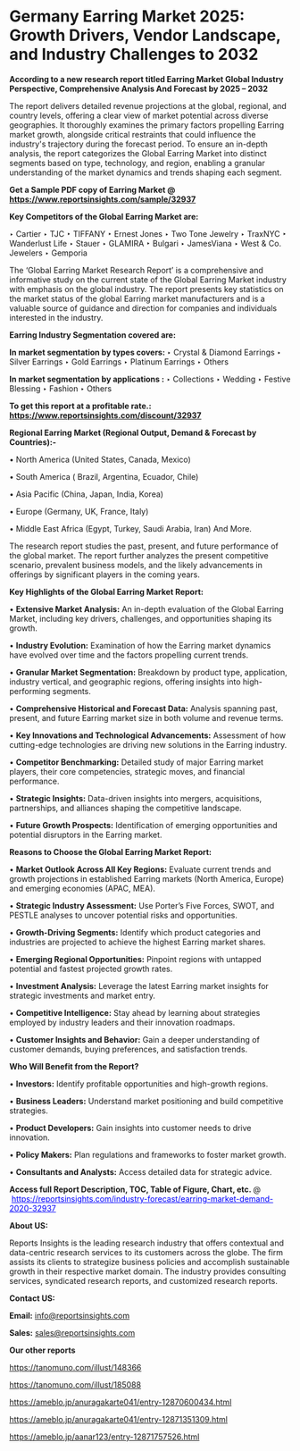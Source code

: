 # Germany Earring Market 2025: Growth Drivers, Vendor Landscape, and Industry Challenges to 2032

<strong>According to a new research report titled Earring Market Global Industry Perspective, Comprehensive Analysis And Forecast by 2025 – 2032</strong>

The report delivers detailed revenue projections at the global, regional, and country levels, offering a clear view of market potential across diverse geographies. It thoroughly examines the primary factors propelling Earring market growth, alongside critical restraints that could influence the industry's trajectory during the forecast period. To ensure an in-depth analysis, the report categorizes the Global Earring Market into distinct segments based on type, technology, and region, enabling a granular understanding of the market dynamics and trends shaping each segment.

<strong>Get a Sample PDF copy of Earring Market </strong><strong>@<a href=https://www.reportsinsights.com/sample/32937 style=color:#0000ff;> https://www.reportsinsights.com/sample/32937</a></strong></font>

<strong>Key Competitors of the Global Earring Market are:</strong>

‣ Cartier
‣ TJC
‣ TIFFANY
‣ Ernest Jones
‣ Two Tone Jewelry
‣ TraxNYC
‣ Wanderlust Life
‣ Stauer
‣ GLAMIRA
‣ Bulgari
‣ JamesViana
‣ West & Co. Jewelers
‣ Gemporia

The ‘Global Earring Market Research Report’ is a comprehensive and informative study on the current state of the Global Earring Market industry with emphasis on the global industry. The report presents key statistics on the market status of the global Earring market manufacturers and is a valuable source of guidance and direction for companies and individuals interested in the industry.

<strong>Earring Industry Segmentation covered are:</strong>

<strong>In market segmentation by types covers: </strong> 
‣ Crystal & Diamond Earrings
‣ Silver Earrings
‣ Gold Earrings
‣ Platinum Earrings
‣ Others

<strong>In market segmentation by applications :</strong> 
‣ Collections
‣ Wedding
‣ Festive Blessing
‣ Fashion
‣ Others

<strong>To get this report at a profitable rate.: <a href=https://www.reportsinsights.com/discount/32937 style=color:#0000ff;>https://www.reportsinsights.com/discount/32937</a></strong></font>

<strong>Regional Earring Market (Regional Output, Demand &amp; Forecast by Countries):-</strong>

• North America (United States, Canada, Mexico)

• South America ( Brazil, Argentina, Ecuador, Chile)

• Asia Pacific (China, Japan, India, Korea)

• Europe (Germany, UK, France, Italy)

• Middle East Africa (Egypt, Turkey, Saudi Arabia, Iran) And More.

The research report studies the past, present, and future performance of the global market. The report further analyzes the present competitive scenario, prevalent business models, and the likely advancements in offerings by significant players in the coming years.

<strong>Key Highlights of the Global Earring Market Report:</strong>

• <strong>Extensive Market Analysis:</strong> An in-depth evaluation of the Global Earring Market, including key drivers, challenges, and opportunities shaping its growth.

• <strong>Industry Evolution:</strong> Examination of how the Earring market dynamics have evolved over time and the factors propelling current trends.

• <strong>Granular Market Segmentation:</strong> Breakdown by product type, application, industry vertical, and geographic regions, offering insights into high-performing segments.

• <strong>Comprehensive Historical and Forecast Data:</strong> Analysis spanning past, present, and future Earring market size in both volume and revenue terms.

• <strong>Key Innovations and Technological Advancements:</strong> Assessment of how cutting-edge technologies are driving new solutions in the Earring industry.

• <strong>Competitor Benchmarking:</strong> Detailed study of major Earring market players, their core competencies, strategic moves, and financial performance.

• <strong>Strategic Insights:</strong> Data-driven insights into mergers, acquisitions, partnerships, and alliances shaping the competitive landscape.

• <strong>Future Growth Prospects:</strong> Identification of emerging opportunities and potential disruptors in the Earring market.

<strong>Reasons to Choose the Global Earring Market Report:</strong>

• <strong>Market Outlook Across All Key Regions:</strong> Evaluate current trends and growth projections in established Earring markets (North America, Europe) and emerging economies (APAC, MEA).

• <strong>Strategic Industry Assessment:</strong> Use Porter’s Five Forces, SWOT, and PESTLE analyses to uncover potential risks and opportunities.

• <strong>Growth-Driving Segments:</strong> Identify which product categories and industries are projected to achieve the highest Earring market shares.

• <strong>Emerging Regional Opportunities:</strong> Pinpoint regions with untapped potential and fastest projected growth rates.

• <strong>Investment Analysis:</strong> Leverage the latest Earring market insights for strategic investments and market entry.

• <strong>Competitive Intelligence:</strong> Stay ahead by learning about strategies employed by industry leaders and their innovation roadmaps.

• <strong>Customer Insights and Behavior:</strong> Gain a deeper understanding of customer demands, buying preferences, and satisfaction trends.

<strong>Who Will Benefit from the Report?</strong>

• <strong>Investors:</strong> Identify profitable opportunities and high-growth regions.

• <strong>Business Leaders:</strong> Understand market positioning and build competitive strategies.

• <strong>Product Developers:</strong> Gain insights into customer needs to drive innovation.

• <strong>Policy Makers:</strong> Plan regulations and frameworks to foster market growth.

• <strong>Consultants and Analysts:</strong> Access detailed data for strategic advice.
</ul>
<strong>Access full Report Description, TOC, Table of Figure, Chart, etc. </strong>@  <a href=https://reportsinsights.com/industry-forecast/earring-market-demand-2020-32937 style=color:#0000ff;>https://reportsinsights.com/industry-forecast/earring-market-demand-2020-32937</a></font>

<strong><strong>About US</strong>:</strong>

Reports Insights is the leading research industry that offers contextual and data-centric research services to its customers across the globe. The firm assists its clients to strategize business policies and accomplish sustainable growth in their respective market domain. The industry provides consulting services, syndicated research reports, and customized research reports.

<strong>Contact US:</strong>

<p class=""""><b>Email:</b> <a href=mailto:info@reportsinsights.com>info@reportsinsights.com</a></p>
<p class=""""><b>Sales:</b> <a href=mailto:sales@reportsinsights.com>sales@reportsinsights.com</a></p>

<strong>Our other reports</strong>

<a href=https://tanomuno.com/illust/148366>https://tanomuno.com/illust/148366</a>

<a href=https://tanomuno.com/illust/185088>https://tanomuno.com/illust/185088</a>

<a href=https://ameblo.jp/anuragakarte041/entry-12870600434.html>https://ameblo.jp/anuragakarte041/entry-12870600434.html</a>

<a href=https://ameblo.jp/anuragakarte041/entry-12871351309.html>https://ameblo.jp/anuragakarte041/entry-12871351309.html</a>

<a href=https://ameblo.jp/aanar123/entry-12871757526.html>https://ameblo.jp/aanar123/entry-12871757526.html</a>
